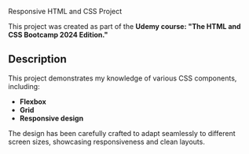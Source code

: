 Responsive HTML and CSS Project

This project was created as part of the **Udemy course: "The HTML and CSS Bootcamp 2024 Edition."**

## Description

This project demonstrates my knowledge of various CSS components, including:
- **Flexbox**
- **Grid**
- **Responsive design**

The design has been carefully crafted to adapt seamlessly to different screen sizes, showcasing responsiveness and clean layouts.
